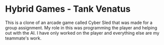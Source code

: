 # Hybrid Games - Tank Venatus
This is a clone of an arcade game called Cyber Sled that was made for a group assignment. My role in this was programming the player and helping out with the AI. I have only worked on the player and everything else are my teammate's work.
